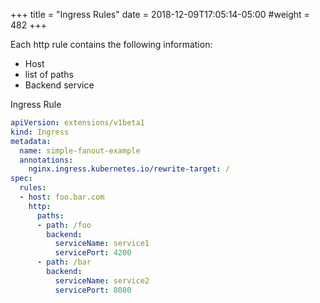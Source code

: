 +++
title = "Ingress Rules"
date = 2018-12-09T17:05:14-05:00
#weight = 482
+++

Each http rule contains the following information:

* Host
* list of paths
* Backend service

Ingress Rule

```yaml
apiVersion: extensions/v1beta1
kind: Ingress
metadata:
  name: simple-fanout-example
  annotations:
    nginx.ingress.kubernetes.io/rewrite-target: /
spec:
  rules:
  - host: foo.bar.com
    http:
      paths:
      - path: /foo
        backend:
          serviceName: service1
          servicePort: 4200
      - path: /bar
        backend:
          serviceName: service2
          servicePort: 8080

```
